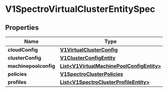 # V1SpectroVirtualClusterEntitySpec

## Properties
Name | Type | Description | Notes
------------ | ------------- | ------------- | -------------
**cloudConfig** | [**V1VirtualClusterConfig**](V1VirtualClusterConfig.md) |  |  [optional]
**clusterConfig** | [**V1ClusterConfigEntity**](V1ClusterConfigEntity.md) |  | 
**machinepoolconfig** | [**List&lt;V1VirtualMachinePoolConfigEntity&gt;**](V1VirtualMachinePoolConfigEntity.md) |  |  [optional]
**policies** | [**V1SpectroClusterPolicies**](V1SpectroClusterPolicies.md) |  |  [optional]
**profiles** | [**List&lt;V1SpectroClusterProfileEntity&gt;**](V1SpectroClusterProfileEntity.md) |  |  [optional]
